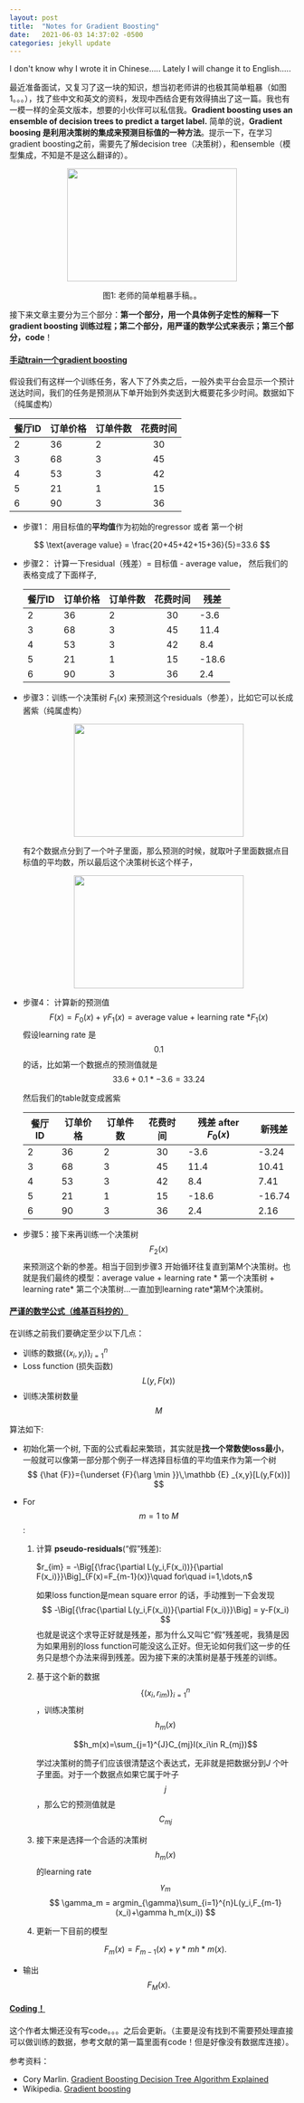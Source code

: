 ```yaml
---
layout: post
title:  "Notes for Gradient Boosting"
date:   2021-06-03 14:37:02 -0500
categories: jekyll update
---
```




I don't know why I wrote it in Chinese..... Lately I will change it to English.....

最近准备面试，又复习了这一块的知识，想当初老师讲的也极其简单粗暴（如图1。。。），找了些中文和英文的资料，发现中西结合更有效得搞出了这一篇。我也有一模一样的全英文版本，想要的小伙伴可以私信我。**Gradient boosting uses an ensemble of decision trees to predict a target label.** 简单的说，**Gradient boosing 是利用决策树的集成来预测目标值的一种方法**。提示一下，在学习gradient boosting之前，需要先了解decision tree（决策树），和ensemble（模型集成，不知是不是这么翻译的）。

<p align="center">
  <img src="https://yz103.github.io/yiwwwy/assets/gradient_boosting_figure1_instructornotes.png" align="center" width="300px" height="200px"/>
<center>图1: 老师的简单粗暴手稿。。</center>
</p>


接下来文章主要分为三个部分：**第一个部分，用一个具体例子定性的解释一下gradient boosting 训练过程；第二个部分，用严谨的数学公式来表示；第三个部分，code**！

####  <u>手动train一个gradient boosting</u>

假设我们有这样一个训练任务，客人下了外卖之后，一般外卖平台会显示一个预计送达时间，我们的任务是预测从下单开始到外卖送到大概要花多少时间。数据如下（纯属虚构）

| 餐厅ID | 订单价格 | 订单件数 | 花费时间 |
| ------ | -------- | -------- | :------: |
| 2      | 36       | 2        |    30    |
| 3      | 68       | 3        |    45    |
| 4      | 53       | 3        |    42    |
| 5      | 21       | 1        |    15    |
| 6      | 90       | 3        |    36    |

- 步骤1： 用目标值的**平均值**作为初始的regressor 或者 第一个树

$$
\text{average value} = \frac{20+45+42+15+36}{5}=33.6
$$

- 步骤2： 计算一下residual（残差）= 目标值 - average value， 然后我们的表格变成了下面样子,

  | 餐厅ID | 订单价格 | 订单件数 | 花费时间 | 残差  |
  | ------ | -------- | -------- | :------: | ----- |
  | 2      | 36       | 2        |    30    | -3.6  |
  | 3      | 68       | 3        |    45    | 11.4  |
  | 4      | 53       | 3        |    42    | 8.4   |
  | 5      | 21       | 1        |    15    | -18.6 |
  | 6      | 90       | 3        |    36    | 2.4   |

- 步骤3：训练一个决策树 $F_1(x)$ 来预测这个residuals（参差），比如它可以长成酱紫（纯属虚构）

  <p align="center">
    <img src="https://yz103.github.io/yiwwwy/assets/gradient_boosting_figure2_tree1.png" align="center" width="300px" height="200px"/>
  </p>
  
  有2个数据点分到了一个叶子里面，那么预测的时候，就取叶子里面数据点目标值的平均数，所以最后这个决策树长这个样子，
  
  <p align="center">
    <img src="https://yz103.github.io/yiwwwy/assets/gradient_boosting_figure3_tree2.png" align="center" width="300px" height="200px"/>
  </p>
  
  
  
- 步骤4： 计算新的预测值
  $$
  F(x) = F_0(x)+ \gamma F_1(x) = \text{average value + learning rate *}F_1(x)
  $$
  假设learning rate 是$$0.1$$的话，比如第一个数据点的预测值就是 $$33.6 + 0.1*-3.6 = 33.24$$

  然后我们的table就变成酱紫

  | 餐厅ID | 订单价格 | 订单件数 | 花费时间 | 残差 after $F_0(x)$ | 新残差 |
  | ------ | -------- | -------- | :------: | ------------------- | ------ |
  | 2      | 36       | 2        |    30    | -3.6                | -3.24  |
  | 3      | 68       | 3        |    45    | 11.4                | 10.41  |
  | 4      | 53       | 3        |    42    | 8.4                 | 7.41   |
  | 5      | 21       | 1        |    15    | -18.6               | -16.74 |
  | 6      | 90       | 3        |    36    | 2.4                 | 2.16   |

- 步骤5：接下来再训练一个决策树 $$F_2(x)$$ 来预测这个新的参差。相当于回到步骤3 开始循环往复直到第M个决策树。也就是我们最终的模型：average value + learning rate * 第一个决策树 + learning rate* 第二个决策树...一直加到learning rate*第M个决策树。

#### <u>严谨的数学公式（维基百科抄的）</u>

在训练之前我们要确定至少以下几点：

- 训练的数据${\displaystyle \{(x_{i},y_{i})\}_{i=1}^{n}}$
- Loss function (损失函数) $${\displaystyle L(y,F(x))}$$
- 训练决策树数量 $$M$$

算法如下:

- 初始化第一个树, 下面的公式看起来繁琐，其实就是**找一个常数使loss最小**，一般就可以像第一部分那个例子一样选择目标值的平均值来作为第一个树
  $$
  {\hat {F}}={\underset {F}{\arg \min }}\,\mathbb {E} _{x,y}[L(y,F(x))]
  $$

- For $$m = 1 \text{ to } M$$:

  1. 计算 **pseudo-residuals**(“假”残差):

     $r_{im} = -\Big[{\frac{\partial L(y_i,F(x_i))}{\partial F(x_i)}}\Big]_{F(x)=F_{m-1}(x)}\quad for\quad i=1,\dots,n$

     如果loss function是mean square error 的话，手动推到一下会发现
     $$
     -\Big[{\frac{\partial L(y_i,F(x_i))}{\partial F(x_i)}}\Big] = y-F(x_i)
     $$
     也就是说这个求导正好就是残差，那为什么又叫它“假”残差呢，我猜是因为如果用别的loss function可能没这么正好。但无论如何我们这一步的任务只是想个办法来得到残差。因为接下来的决策树是基于残差的训练。

  2. 基于这个新的数据$$\{(x_{i},r_{im})\}_{i=1}^{n}$$，训练决策树 $${\displaystyle h_{m}(x)}$$ 

     $$h_m(x)=\sum_{j=1}^{J}C_{mj}I(x_i\in R_{mj})$$

     学过决策树的筒子们应该很清楚这个表达式，无非就是把数据分到$J$ 个叶子里面。对于一个数据点如果它属于叶子$$j$$，那么它的预测值就是$$C_{mj}$$

  3. 接下来是选择一个合适的决策树$$h_m(x)$$的learning rate $$\gamma_m$$
     $$
     \gamma_m = argmin_{\gamma}\sum_{i=1}^{n}L(y_i,F_{m-1}(x_i)+\gamma h_m(x_i))
     $$

  4. 更新一下目前的模型

     $${\displaystyle F_{m}(x)=F_{m-1}(x)+\gamma *{m}h*{m}(x).}$$

- 输出 $${\displaystyle F_{M}(x).}$$

#### <u>Coding！</u>

这个作者太懒还没有写code。。。之后会更新。（主要是没有找到不需要预处理直接可以做训练的数据，参考文献的第一篇里面有code！但是好像没有数据库连接）。





参考资料：

- Cory Marlin. [Gradient Boosting Decision Tree Algorithm Explained](https://towardsdatascience.com/machine-learning-part-18-boosting-algorithms-gradient-boosting-in-python-ef5ae6965be4)
- Wikipedia. [Gradient boosting](https://en.wikipedia.org/wiki/Gradient_boosting#:~:text=When%20a%20decision%20tree%20is,an%20arbitrary%20differentiable%20loss%20function)





















